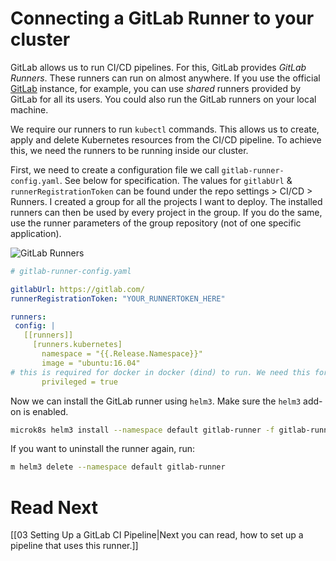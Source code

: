 # Connecting a GitLab Runner to your cluster

GitLab allows us to run CI/CD pipelines. For this, GitLab provides _GitLab
Runners_. These runners can run on almost anywhere. If you use the official
[GitLab](https://gitlab.com) instance, for example, you can use _shared_ runners
provided by GitLab for all its users. You could also run the GitLab runners
on your local machine.

We require our runners to run `kubectl` commands. This allows us to create,
apply and delete Kubernetes resources from the CI/CD pipeline. To achieve this,
we need the runners to be running inside our cluster.

First, we need to create a configuration file we call `gitlab-runner-config.yaml`. See below for specification. The values for `gitlabUrl` & `runnerRegistrationToken` can be found under the repo settings > CI/CD > Runners. I created a group for all the projects I want to deploy. The installed runners can then be used by every project in the group. If you do the same, use the runner parameters of the group repository (not of one specific application).

![GitLab Runners](./attachments/RunnersSetup.png)

```YAML
# gitlab-runner-config.yaml

gitlabUrl: https://gitlab.com/
runnerRegistrationToken: "YOUR_RUNNERTOKEN_HERE"

runners:
 config: |
   [[runners]]
     [runners.kubernetes]
       namespace = "{{.Release.Namespace}}"
       image = "ubuntu:16.04"
# this is required for docker in docker (dind) to run. We need this for our CI/CD to build containers.
       privileged = true
```

Now we can install the GitLab runner using `helm3`. Make sure the `helm3` add-on
is enabled.

```bash
microk8s helm3 install --namespace default gitlab-runner -f gitlab-runner-config.yaml gitlab/gitlab-runner
```

If you want to uninstall the runner again, run:

```bash
m helm3 delete --namespace default gitlab-runner
```

# Read Next

[[03 Setting Up a GitLab CI Pipeline|Next you can read, how to set up a pipeline that uses this runner.]]
